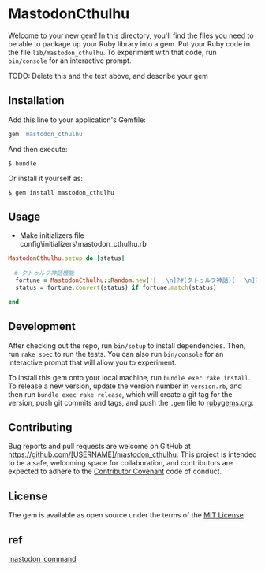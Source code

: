 # MastodonCthulhu

Welcome to your new gem! In this directory, you'll find the files you need to be able to package up your Ruby library into a gem. Put your Ruby code in the file `lib/mastodon_cthulhu`. To experiment with that code, run `bin/console` for an interactive prompt.

TODO: Delete this and the text above, and describe your gem

## Installation

Add this line to your application's Gemfile:

```ruby
gem 'mastodon_cthulhu'
```

And then execute:

    $ bundle

Or install it yourself as:

    $ gem install mastodon_cthulhu

## Usage

- Make initializers file  
config\initializers\mastodon_cthulhu.rb

```ruby
MastodonCthulhu.setup do |status|	
  	
　# クトゥルフ神話機能	
  fortune = MastodonCthulhu::Random.new('[ 　\n]?#(クトゥルフ神話)[ 　\n]?', %w(いあいあくとぅるぅ いあいあはすたぁ いあいあつとぅぁぐぁ ふんぐるいむぐるうなふ うがふなぐる ふたぐん))
  status = fortune.convert(status) if fortune.match(status)	

end
```

## Development

After checking out the repo, run `bin/setup` to install dependencies. Then, run `rake spec` to run the tests. You can also run `bin/console` for an interactive prompt that will allow you to experiment.

To install this gem onto your local machine, run `bundle exec rake install`. To release a new version, update the version number in `version.rb`, and then run `bundle exec rake release`, which will create a git tag for the version, push git commits and tags, and push the `.gem` file to [rubygems.org](https://rubygems.org).

## Contributing

Bug reports and pull requests are welcome on GitHub at https://github.com/[USERNAME]/mastodon_cthulhu. This project is intended to be a safe, welcoming space for collaboration, and contributors are expected to adhere to the [Contributor Covenant](http://contributor-covenant.org) code of conduct.


## License

The gem is available as open source under the terms of the [MIT License](http://opensource.org/licenses/MIT).

## ref

[mastodon_command](https://github.com/kenchiki/mastodon_command)
